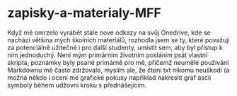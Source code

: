 # zapisky-a-materialy-MFF
Když mě omrzelo vyrábět stále nové odkazy na svůj Onedrive, kde se nachází většina mých školních materiálů, rozhodla jsem se ty, které považuji za potenciálně užitečné i pro další studenty, umístit sem, aby byl přístup k nim jednoduchý. 
Není mým primárním životním posláním psát vlastní skripta, poznámky byly psané primárně pro mě, přičemž neumělé používání Markdownu mě často zdržovalo, myslím ale, že čtení txt nikomu neuškodí (a možná někdo i ocení mé grafické pokusy například nakreslit graf ascii symboly během udžovní kroku s přednášejícím.
